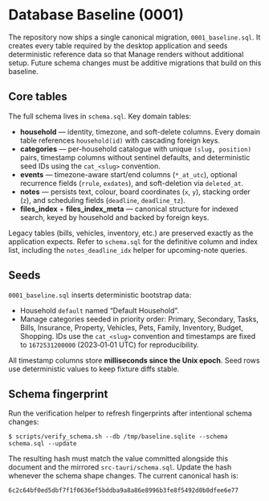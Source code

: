 # Database Baseline (0001)

The repository now ships a single canonical migration, `0001_baseline.sql`. It
creates every table required by the desktop application and seeds deterministic
reference data so that Manage renders without additional setup. Future schema
changes must be additive migrations that build on this baseline.

## Core tables

The full schema lives in `schema.sql`. Key domain tables:

- **household** — identity, timezone, and soft-delete columns. Every domain
  table references `household(id)` with cascading foreign keys.
- **categories** — per-household catalogue with unique `(slug, position)` pairs,
  timestamp columns without sentinel defaults, and deterministic seed IDs using
  the `cat_<slug>` convention.
- **events** — timezone-aware start/end columns (`*_at_utc`), optional
  recurrence fields (`rrule`, `exdates`), and soft-deletion via `deleted_at`.
- **notes** — persists text, colour, board coordinates (`x`, `y`), stacking
  order (`z`), and scheduling fields (`deadline`, `deadline_tz`).
- **files_index** + **files_index_meta** — canonical structure for indexed
  search, keyed by household and backed by foreign keys.

Legacy tables (bills, vehicles, inventory, etc.) are preserved exactly as the
application expects. Refer to `schema.sql` for the definitive column and index
list, including the `notes_deadline_idx` helper for upcoming-note queries.

## Seeds

`0001_baseline.sql` inserts deterministic bootstrap data:

- Household `default` named “Default Household”.
- Manage categories seeded in priority order: Primary, Secondary, Tasks,
  Bills, Insurance, Property, Vehicles, Pets, Family, Inventory, Budget,
  Shopping. IDs use the `cat_<slug>` convention and timestamps are fixed to
  `1672531200000` (2023‑01‑01 UTC) for reproducibility.

All timestamp columns store **milliseconds since the Unix epoch**. Seed rows
use deterministic values to keep fixture diffs stable.

## Schema fingerprint

Run the verification helper to refresh fingerprints after intentional schema
changes:

```
$ scripts/verify_schema.sh --db /tmp/baseline.sqlite --schema schema.sql --update
```

The resulting hash must match the value committed alongside this document and
the mirrored `src-tauri/schema.sql`. Update the hash whenever the schema shape
changes. The current canonical hash is:

```
6c2c64bf0ed5dbf7f1f0636ef5bddba9a8a86e8996b3fe8f5492d0b0dfee6e77
```
